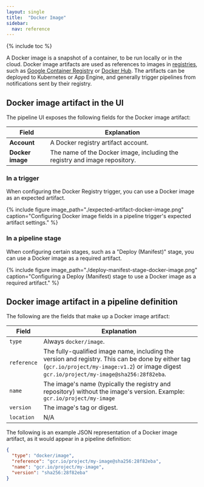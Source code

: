 ```yaml
---
layout: single
title:  "Docker Image"
sidebar:
  nav: reference
---
```


{% include toc %}

A Docker image is a snapshot of a container, to be run locally or in the
cloud. Docker image artifacts are used as references to images in
[registries](https://docs.docker.com/registry/), such as
[Google Container Registry](https://cloud.google.com/container-registry/)
or [Docker Hub](https://index.docker.io). The artifacts can be deployed to
Kubernetes or App Engine, and generally trigger pipelines from notifications
sent by their registry.

## Docker image artifact in the UI

The pipeline UI exposes the following fields for the Docker image artifact:

<table>
  <thead>
    <tr>
      <th>Field</th>
      <th>Explanation</th>
    </tr>
  </thead>
  <tbody>
    <tr>
      <td><strong>Account</strong></td>
      <td>A Docker registry artifact account.</td>
    </tr>
    <tr>
      <td><strong>Docker image</strong></td>
      <td>The name of the Docker image, including the registry and image repository.</td>
    </tr>
  </tbody>
</table>

### In a trigger

When configuring the Docker Registry trigger, you can use a Docker image as an
expected artifact.

{%
  include
  figure
  image_path="./expected-artifact-docker-image.png"
  caption="Configuring Docker image fields in a pipeline trigger's expected
           artifact settings."
%}

### In a pipeline stage

When configuring certain stages, such as a  "Deploy (Manifest)" stage, you can
use a Docker image as a required artifact.

{%
  include
  figure
  image_path="./deploy-manifest-stage-docker-image.png"
  caption="Configuring a Deploy (Manifest) stage to use a Docker image as a
           required artifact."
%}

## Docker image artifact in a pipeline definition

The following are the fields that make up a Docker image artifact:

| Field | Explanation |
|-|-----------|
| `type` | Always `docker/image`. |
| `reference` | The fully-qualified image name, including the version and registry. This can be done by either tag (`gcr.io/project/my-image:v1.2`) or image digest `gcr.io/project/my-image@sha256:28f82eba`. |
| `name` | The image's name (typically the registry and repository) without the image's version. Example: `gcr.io/project/my-image` |
| `version` | The image's tag or digest. |
| `location` | N/A |

The following is an example JSON representation of a Docker image artifact, as it
would appear in a pipeline definition:

```json
{
  "type": "docker/image",
  "reference": "gcr.io/project/my-image@sha256:28f82eba",
  "name": "gcr.io/project/my-image",
  "version": "sha256:28f82eba"
}
```
